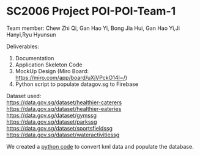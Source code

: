 # SC2006 Project POI-POI-Team-1

Team member: Chew Zhi Qi, Gan Hao Yi, Bong Jia Hui, Gan Hao Yi,Ji Hanyi,Ryu Hyunsun

Deliverables:
1. Documentation
2. Application Skeleton Code
3. MockUp Design (Miro Board: https://miro.com/app/board/uXjVPckO14I=/)
4. Python script to populate datagov.sg to Firebase

Dataset used: </br>
https://data.gov.sg/dataset/healthier-caterers </br>
https://data.gov.sg/dataset/healthier-eateries </br>
https://data.gov.sg/dataset/gymssg </br>
https://data.gov.sg/dataset/parkssg </br>
https://data.gov.sg/dataset/sportsfieldssg </br>
https://data.gov.sg/dataset/wateractivitiessg </br>

We created a [python code](https://github.com/AnthonyChew/POI-POI-Team-1/blob/main/dataGovTofireBase/Firebaseautomation.ipynb) to convert kml data and populate the database.
